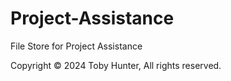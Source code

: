 # Project-Assistance
File Store for Project Assistance

Copyright © 2024 Toby Hunter, All rights reserved.
